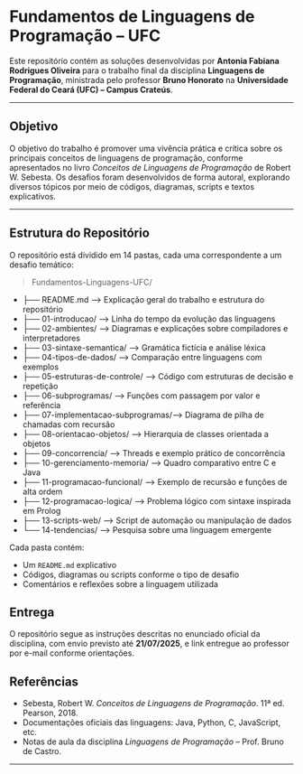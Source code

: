 # Fundamentos de Linguagens de Programação – UFC

Este repositório contém as soluções desenvolvidas por **Antonia Fabiana Rodrigues Oliveira** para o trabalho final da disciplina **Linguagens de Programação**, ministrada pelo professor **Bruno Honorato** na **Universidade Federal do Ceará (UFC) – Campus Crateús**.

---

## Objetivo

O objetivo do trabalho é promover uma vivência prática e crítica sobre os principais conceitos de linguagens de programação, conforme apresentados no livro *Conceitos de Linguagens de Programação* de Robert W. Sebesta. Os desafios foram desenvolvidos de forma autoral, explorando diversos tópicos por meio de códigos, diagramas, scripts e textos explicativos.

---

## Estrutura do Repositório

O repositório está dividido em 14 pastas, cada uma correspondente a um desafio temático:

>Fundamentos-Linguagens-UFC/
- ├── README.md --> Explicação geral do trabalho e estrutura do repositório
- ├── 01-introducao/ --> Linha do tempo da evolução das linguagens
- ├── 02-ambientes/ --> Diagramas e explicações sobre compiladores e interpretadores
- ├── 03-sintaxe-semantica/ --> Gramática fictícia e análise léxica
- ├── 04-tipos-de-dados/ --> Comparação entre linguagens com exemplos
- ├── 05-estruturas-de-controle/ --> Código com estruturas de decisão e repetição
- ├── 06-subprogramas/ --> Funções com passagem por valor e referência
- ├── 07-implementacao-subprogramas/--> Diagrama de pilha de chamadas com recursão
- ├── 08-orientacao-objetos/ --> Hierarquia de classes orientada a objetos
- ├── 09-concorrencia/ --> Threads e exemplo prático de concorrência
- ├── 10-gerenciamento-memoria/ --> Quadro comparativo entre C e Java
- ├── 11-programacao-funcional/ --> Exemplo de recursão e funções de alta ordem
- ├── 12-programacao-logica/ --> Problema lógico com sintaxe inspirada em Prolog
- ├── 13-scripts-web/ --> Script de automação ou manipulação de dados
- └── 14-tendencias/ --> Pesquisa sobre uma linguagem emergente

Cada pasta contém:
- Um `README.md` explicativo
- Códigos, diagramas ou scripts conforme o tipo de desafio
- Comentários e reflexões sobre a linguagem utilizada

## Entrega

O repositório segue as instruções descritas no enunciado oficial da disciplina, com envio previsto até **21/07/2025**, e link entregue ao professor por e-mail conforme orientações.

## Referências

- Sebesta, Robert W. *Conceitos de Linguagens de Programação*. 11ª ed. Pearson, 2018.
- Documentações oficiais das linguagens: Java, Python, C, JavaScript, etc.
- Notas de aula da disciplina *Linguagens de Programação* – Prof. Bruno de Castro.

---
